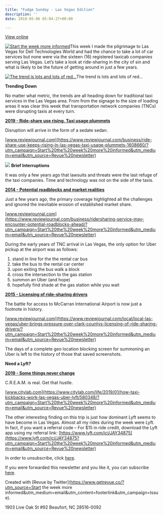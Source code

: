 ```yaml
---
title: "Fudge Sunday - Las Vegas Edition"
description: ''
date: 2019-05-06 05:04:27+00:00

---
```


[View online](https://sunday.fudge.org/issues/fudge-sunday-las-vegas-edition-175795?utm_campaign=Issue&utm_content=view_in_browser&utm_medium=email&utm_source=Start+the+week+more+informed)

[![Start the week more informed](https://bucketeer-e05bbc84-baa3-437e-9518-adb32be77984.s3.amazonaws.com/public/images/43b06d49-91b6-4948-962b-159c26604b15_1200x115.png "Start the week more informed")](https://substackcdn.com/image/fetch/f_auto,q_auto:good,fl_progressive:steep/https%3A%2F%2Fbucketeer-e05bbc84-baa3-437e-9518-adb32be77984.s3.amazonaws.com%2Fpublic%2Fimages%2F43b06d49-91b6-4948-962b-159c26604b15_1200x115.png)This week I made the pilgrimage to Las Vegas for Dell Technologies World and had the chance to take a lot of car services but none were via the sixteen (16) registered taxicab companies serving Las Vegas. Let’s take a look at ride-sharing in the city of sin and what is likely to be the future of getting around in just a few years.

[![The trend is lots and lots of red...](https://bucketeer-e05bbc84-baa3-437e-9518-adb32be77984.s3.amazonaws.com/public/images/f95e8036-5500-4c05-96a6-f11f75673c9f_600x783.png "The trend is lots and lots of red...")](https://substackcdn.com/image/fetch/f_auto,q_auto:good,fl_progressive:steep/https%3A%2F%2Fbucketeer-e05bbc84-baa3-437e-9518-adb32be77984.s3.amazonaws.com%2Fpublic%2Fimages%2Ff95e8036-5500-4c05-96a6-f11f75673c9f_600x783.png)The trend is lots and lots of red...

 **Trending Down**

No matter what metric, the trends are all heading down for traditional taxi services in the Las Vegas area. From from the signage to the size of loading areas it was clear this week that transportation network companies (TNCs) were disrupting taxis at every turn.

**[2019 - Ride-share use rising. Taxi usage plummets](https://www.reviewjournal.com/business/ride-share-use-keeps-rising-in-las-vegas-taxi-usage-plummets-1608660/?utm_campaign=Start%20the%20week%20more%20informed&utm_medium=email&utm_source=Revue%20newsletter)**

Disruption will arrive in the form of a sedate sedan.

[www.reviewjournal.com](https://www.reviewjournal.com/business/ride-share-use-keeps-rising-in-las-vegas-taxi-usage-plummets-1608660/?utm_campaign=Start%20the%20week%20more%20informed&utm_medium=email&utm_source=Revue%20newsletter)

[![](https://bucketeer-e05bbc84-baa3-437e-9518-adb32be77984.s3.amazonaws.com/public/images/4a6680e3-1c22-492d-bee5-5d2a8cf85115_600x219.png)](https://substackcdn.com/image/fetch/f_auto,q_auto:good,fl_progressive:steep/https%3A%2F%2Fbucketeer-e05bbc84-baa3-437e-9518-adb32be77984.s3.amazonaws.com%2Fpublic%2Fimages%2F4a6680e3-1c22-492d-bee5-5d2a8cf85115_600x219.png) **Brief Interruptions**

It was only a few years ago that lawsuits and threats were the last refuge of the taxi companies. Time and technology was not on the side of the taxis.

**[2014 - Potential roadblocks and market realities](https://www.reviewjournal.com/business/ridersharing-service-may-encounter-potential-roadblocks-ahead/?utm_campaign=Start%20the%20week%20more%20informed&utm_medium=email&utm_source=Revue%20newsletter)**

Just a few years ago, the primary coverage highlighted all the challenges and ignored the inevitable erosion of established market share.

[www.reviewjournal.com](https://www.reviewjournal.com/business/ridersharing-service-may-encounter-potential-roadblocks-ahead/?utm_campaign=Start%20the%20week%20more%20informed&utm_medium=email&utm_source=Revue%20newsletter)

During the early years of TNC arrival in Las Vegas, the only option for Uber pickup at the airport was as follows:

1. stand in line for the the rental car bus
2. take the bus to the rental car center
3. upon exiting the bus walk a block
4. cross the intersection to the gas station
5. summon an Uber (and hope)
6. hopefully find shade at the gas station while you wait

**[2015 - Licensing of ride-sharing drivers](https://www.reviewjournal.com/local/local-las-vegas/uber-brings-pressure-over-clark-countys-licensing-of-ride-sharing-drivers/?utm_campaign=Start%20the%20week%20more%20informed&utm_medium=email&utm_source=Revue%20newsletter)**

The battle for access to McCarran International Airport is now just a footnote in history.

[www.reviewjournal.com](https://www.reviewjournal.com/local/local-las-vegas/uber-brings-pressure-over-clark-countys-licensing-of-ride-sharing-drivers/?utm_campaign=Start%20the%20week%20more%20informed&utm_medium=email&utm_source=Revue%20newsletter)

The days of a complete geo location blocking screen for summoning an Uber is left to the history of those that saved screenshots.

 **Need a Lyft?**

**[2019 - Some things never change](https://www.citylab.com/life/2019/01/how-taxi-kickbacks-work-las-vegas-uber-lyft/580348/?utm_campaign=Start%20the%20week%20more%20informed&utm_medium=email&utm_source=Revue%20newsletter)**

C.R.E.A.M. is real. Get that hustle.

[www.citylab.com](https://www.citylab.com/life/2019/01/how-taxi-kickbacks-work-las-vegas-uber-lyft/580348/?utm_campaign=Start%20the%20week%20more%20informed&utm_medium=email&utm_source=Revue%20newsletter)

The other interesting finding on this trip is just how dominant Lyft seems to have become in Las Vegas. Almost all my rides during the week were Lyft. In fact, if you want a referral code – For $15 in ride credit, download the Lyft app using my referral link: [https://www.lyft.com/ici/JAY34875](https://www.lyft.com/ici/JAY34875?utm_campaign=Start%20the%20week%20more%20informed&utm_medium=email&utm_source=Revue%20newsletter)

In order to unsubscribe, click [here](#).

If you were forwarded this newsletter and you like it, you can subscribe [here](https://sunday.fudge.org/?utm_campaign=Issue&utm_content=forwarded&utm_medium=email&utm_source=Start+the+week+more+informed).

Created with [Revue by Twitter](https://www.getrevue.co/?utm_source=Start the week more informed&utm_medium=email&utm_content=footerlink&utm_campaign=Issue).

1903 Live Oak St #92 Beaufort, NC 28516-0092

